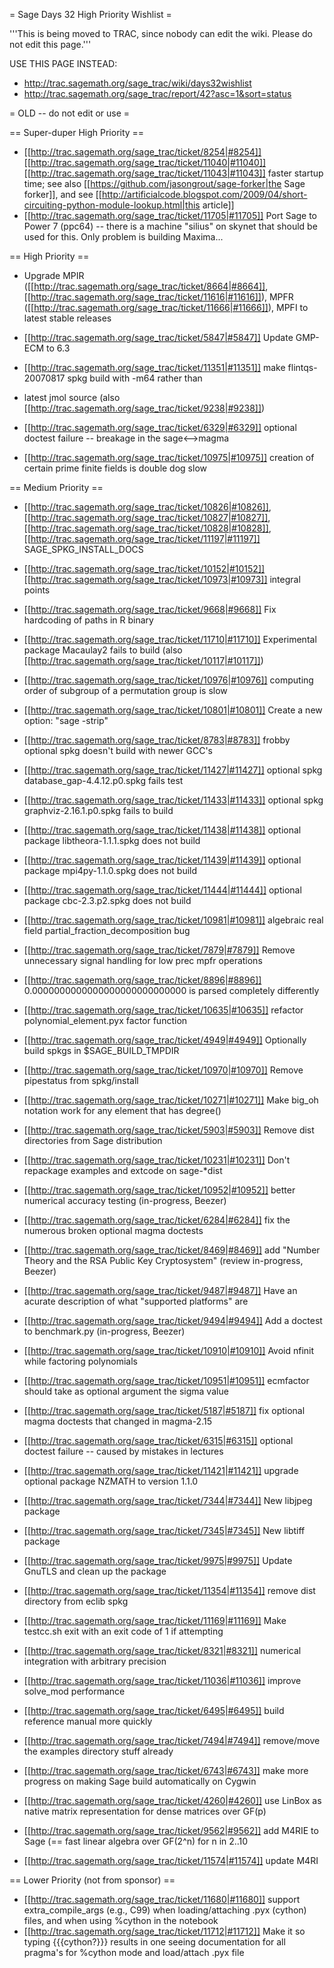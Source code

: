= Sage Days 32 High Priority Wishlist =

'''This is being moved to TRAC, since nobody can edit the wiki.   Please do not edit this page.'''

USE THIS PAGE INSTEAD:  
   * http://trac.sagemath.org/sage_trac/wiki/days32wishlist
   * http://trac.sagemath.org/sage_trac/report/42?asc=1&sort=status


= OLD -- do not edit or use =

== Super-duper High Priority ==
 * [[http://trac.sagemath.org/sage_trac/ticket/8254|#8254]] [[http://trac.sagemath.org/sage_trac/ticket/11040|#11040]] [[http://trac.sagemath.org/sage_trac/ticket/11043|#11043]] faster startup time;  see also [[https://github.com/jasongrout/sage-forker|the Sage forker]], and see [[http://artificialcode.blogspot.com/2009/04/short-circuiting-python-module-lookup.html|this article]]
 * [[http://trac.sagemath.org/sage_trac/ticket/11705|#11705]] Port Sage to Power 7 (ppc64) -- there is a machine "silius" on skynet that should be used for this.  Only problem is building Maxima...


== High Priority ==

 * Upgrade MPIR ([[http://trac.sagemath.org/sage_trac/ticket/8664|#8664]], [[http://trac.sagemath.org/sage_trac/ticket/11616|#11616]]), MPFR ([[http://trac.sagemath.org/sage_trac/ticket/11666|#11666]]), MPFI to latest stable releases

 * [[http://trac.sagemath.org/sage_trac/ticket/5847|#5847]] Update GMP-ECM to 6.3

 * [[http://trac.sagemath.org/sage_trac/ticket/11351|#11351]] make flintqs-20070817 spkg build with -m64 rather than

 * latest jmol source (also [[http://trac.sagemath.org/sage_trac/ticket/9238|#9238]])

 * [[http://trac.sagemath.org/sage_trac/ticket/6329|#6329]] optional doctest failure -- breakage in the sage<-->magma  

 * [[http://trac.sagemath.org/sage_trac/ticket/10975|#10975]] creation of certain prime finite fields is double dog slow

== Medium Priority ==

 * [[http://trac.sagemath.org/sage_trac/ticket/10826|#10826]], [[http://trac.sagemath.org/sage_trac/ticket/10827|#10827]], [[http://trac.sagemath.org/sage_trac/ticket/10828|#10828]], [[http://trac.sagemath.org/sage_trac/ticket/11197|#11197]] SAGE_SPKG_INSTALL_DOCS

 * [[http://trac.sagemath.org/sage_trac/ticket/10152|#10152]] [[http://trac.sagemath.org/sage_trac/ticket/10973|#10973]] integral points
 * [[http://trac.sagemath.org/sage_trac/ticket/9668|#9668]] Fix hardcoding of paths in R binary

 * [[http://trac.sagemath.org/sage_trac/ticket/11710|#11710]] Experimental package Macaulay2 fails to build (also [[http://trac.sagemath.org/sage_trac/ticket/10117|#10117]])

 * [[http://trac.sagemath.org/sage_trac/ticket/10976|#10976]] computing order of subgroup of a permutation group is slow
 * [[http://trac.sagemath.org/sage_trac/ticket/10801|#10801]] Create a new option: "sage -strip"
 * [[http://trac.sagemath.org/sage_trac/ticket/8783|#8783]] frobby optional spkg doesn't build with newer GCC's
 * [[http://trac.sagemath.org/sage_trac/ticket/11427|#11427]] optional spkg database_gap-4.4.12.p0.spkg fails test
 * [[http://trac.sagemath.org/sage_trac/ticket/11433|#11433]] optional spkg graphviz-2.16.1.p0.spkg fails to build
 * [[http://trac.sagemath.org/sage_trac/ticket/11438|#11438]] optional package libtheora-1.1.1.spkg does not build
 * [[http://trac.sagemath.org/sage_trac/ticket/11439|#11439]] optional package mpi4py-1.1.0.spkg does not build
 * [[http://trac.sagemath.org/sage_trac/ticket/11444|#11444]] optional package cbc-2.3.p2.spkg does not build
 * [[http://trac.sagemath.org/sage_trac/ticket/10981|#10981]] algebraic real field partial_fraction_decomposition bug
 * [[http://trac.sagemath.org/sage_trac/ticket/7879|#7879]] Remove unnecessary signal handling for low prec mpfr operations
 * [[http://trac.sagemath.org/sage_trac/ticket/8896|#8896]] 0.0000000000000000000000000000 is parsed completely differently
 * [[http://trac.sagemath.org/sage_trac/ticket/10635|#10635]] refactor polynomial_element.pyx factor function
 * [[http://trac.sagemath.org/sage_trac/ticket/4949|#4949]] Optionally build spkgs in $SAGE_BUILD_TMPDIR
 * [[http://trac.sagemath.org/sage_trac/ticket/10970|#10970]] Remove pipestatus from spkg/install
 * [[http://trac.sagemath.org/sage_trac/ticket/10271|#10271]] Make big_oh notation work for any element that has degree()
 * [[http://trac.sagemath.org/sage_trac/ticket/5903|#5903]] Remove dist directories from Sage distribution
 * [[http://trac.sagemath.org/sage_trac/ticket/10231|#10231]] Don't repackage examples and extcode on sage-*dist
 * [[http://trac.sagemath.org/sage_trac/ticket/10952|#10952]] better numerical accuracy testing (in-progress, Beezer)
 * [[http://trac.sagemath.org/sage_trac/ticket/6284|#6284]] fix the numerous broken optional magma doctests
 * [[http://trac.sagemath.org/sage_trac/ticket/8469|#8469]] add "Number Theory and the RSA Public Key Cryptosystem" (review in-progress, Beezer)
 * [[http://trac.sagemath.org/sage_trac/ticket/9487|#9487]] Have an acurate description of what "supported platforms" are
 * [[http://trac.sagemath.org/sage_trac/ticket/9494|#9494]] Add a doctest to benchmark.py (in-progress, Beezer)
 * [[http://trac.sagemath.org/sage_trac/ticket/10910|#10910]] Avoid nfinit while factoring polynomials
 * [[http://trac.sagemath.org/sage_trac/ticket/10951|#10951]] ecmfactor should take as optional argument the sigma value
 * [[http://trac.sagemath.org/sage_trac/ticket/5187|#5187]] fix optional magma doctests that changed in magma-2.15
 * [[http://trac.sagemath.org/sage_trac/ticket/6315|#6315]] optional doctest failure -- caused by mistakes in lectures
 * [[http://trac.sagemath.org/sage_trac/ticket/11421|#11421]] upgrade optional package NZMATH to version 1.1.0
 * [[http://trac.sagemath.org/sage_trac/ticket/7344|#7344]] New libjpeg package
 * [[http://trac.sagemath.org/sage_trac/ticket/7345|#7345]] New libtiff package
 * [[http://trac.sagemath.org/sage_trac/ticket/9975|#9975]] Update GnuTLS and clean up the package
 * [[http://trac.sagemath.org/sage_trac/ticket/11354|#11354]] remove dist directory from eclib spkg
 * [[http://trac.sagemath.org/sage_trac/ticket/11169|#11169]] Make testcc.sh exit with an exit code of 1 if attempting
 * [[http://trac.sagemath.org/sage_trac/ticket/8321|#8321]] numerical integration with arbitrary precision
 * [[http://trac.sagemath.org/sage_trac/ticket/11036|#11036]] improve solve_mod performance
 * [[http://trac.sagemath.org/sage_trac/ticket/6495|#6495]] build reference manual more quickly
 * [[http://trac.sagemath.org/sage_trac/ticket/7494|#7494]] remove/move the examples directory stuff already
 * [[http://trac.sagemath.org/sage_trac/ticket/6743|#6743]] make more progress on making Sage build automatically on Cygwin

 * [[http://trac.sagemath.org/sage_trac/ticket/4260|#4260]] use LinBox as native matrix representation for dense matrices over GF(p)
 * [[http://trac.sagemath.org/sage_trac/ticket/9562|#9562]] add M4RIE to Sage (== fast linear algebra over GF(2^n) for n in 2..10
 * [[http://trac.sagemath.org/sage_trac/ticket/11574|#11574]] update M4RI

== Lower Priority (not from sponsor) ==

 * [[http://trac.sagemath.org/sage_trac/ticket/11680|#11680]] support extra_compile_args (e.g., C99) when loading/attaching .pyx (cython) files, and when using %cython in the notebook
 * [[http://trac.sagemath.org/sage_trac/ticket/11712|#11712]] Make it so typing {{{cython?}}} results in one seeing documentation for all pragma's for %cython mode and load/attach .pyx file

